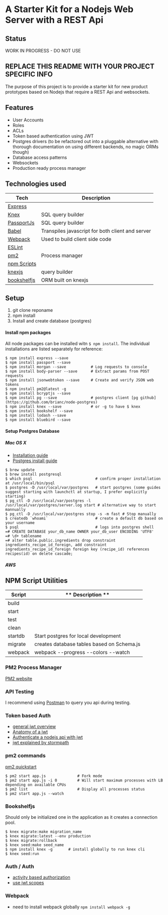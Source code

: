 
# A Starter Kit for a Nodejs Web Server with a REST Api

## Status

WORK IN PROGRESS - DO NOT USE

## REPLACE THIS README WITH YOUR PROJECT SPECIFIC INFO

The purpose of this project is to provide a starter kit for new product prototypes based on Nodejs that require
a REST Api and websockets.

## Features

* User Accounts
* Roles
* ACLs
* Token based authentication using JWT
* Postgres drivers (to be refactored out into a pluggable alternative with thorough documentation on using different backends, no magic ORMs though)
* Database access patterns
* Websockets
* Production ready process manager

## Technologies used

| **Tech** | **Description** |
|----------|-----------------|
| [Express](http://expressjs.com/) |  |
| [Knex](http://knexjs.org/) | SQL query builder  |
| [PassportJs](http://passportjs.org/) | SQL query builder  |
| [Babel](http://babeljs.io) | Transpiles javascript for both client and server |
| [Webpack](http://webpack.github.io) | Used to build client side code  |
| [ESLint](http://eslint.org/) |  |
| [pm2](http://pm2.keymetrics.io/) | Process manager |
| [npm Scripts](https://docs.npmjs.com/misc/scripts) |  |
| [knexjs](http://knexjs.org/) | query builder |
| [bookshelfjs](http://bookshelfjs.org/) | ORM built on knexjs |


## Setup

1. git clone reponame
2. npm install
3. Install and create database (postgres)

#### Install npm packages

All node packages can be installed witn `$ npm install`. The individual installations are listed
separately for reference:

```
$ npm install express --save
$ npm install passport --save
$ npm install morgan --save           # Log requests to console
$ npm install body-parser --save      # Extract params from POST requests
$ npm install jsonwebtoken --save     # Create and verify JSON web tokens
$ npm install pm2@latest -g
$ npm install bcryptjs --save
$ npm install pg --save               # postgres client [pg github](https://github.com/brianc/node-postgres)
$ npm install knex --save             # or -g to have $ knex 
$ npm install bookshelf --save
$ npm install lodash --save
$ npm install bluebird --save
```

#### Setup Postgres Database

##### Mac OS X
* [Installation guide](http://www.russbrooks.com/2010/11/25/install-postgresql-9-on-os-x)
* [Postgres install guide](https://www.codefellows.org/blog/three-battle-tested-ways-to-install-postgresql)
```
$ brew update
$ brew install postgresql
$ which psql                            # confirm proper installation at /usr/local/bin/psql
$ postgres -D /usr/local/var/postgres   # start postgres (some guides suggest starting with launchctl at startup, I prefer explicitly starting)
$ pg_ctl -D /usr/local/var/postgres -l /usr/local/var/postgres/server.log start # alternative way to start mannually
$ pg_ctl -D /usr/local/var/postgres stop -s -m fast # Stop manually
$ createdb `whoami`                     # create a default db based on your username
$ psql                                  # logs into postgres shell
=# CREATE DATABASE your_db_name OWNER your_db_user ENCODING 'UTF8'
=# \d+ tablename
=# alter table.public.ingredients drop constraint ingredients_recipe_id_foreign, add constraint ingredients_recipe_id_foreign foreign key (recipe_id) references recipes(id) on delete cascade;
```

##### AWS


## NPM Script Utilities

| **Script** | ** Description ** |
|------------|-------------------|
| build      |                   |
| start      |                   |
| test       |                   |
| clean      |                   |
| startdb    | Start postgres for local development |
| migrate    | creates database tables based on Schema.js |
| webpack    | webpack --progress --colors --watch


### PM2 Process Manager

[PM2 website](http://pm2.keymetrics.io/)


### API Testing

I recommend using [Postman](http://www.getpostman.com/) to query you api during testing.


### Token based Auth

* [general jwt overview](https://scotch.io/tutorials/the-ins-and-outs-of-token-based-authentication)
* [Anatomy of a jwt](https://scotch.io/tutorials/the-anatomy-of-a-json-web-token)
* [Authenticate a nodejs api with jwt](https://scotch.io/tutorials/authenticate-a-node-js-api-with-json-web-tokens)
* [jwt explained by stormpath](https://stormpath.com/blog/nodejs-jwt-create-verify/)


### pm2 commands

[pm2 quickstart](http://pm2.keymetrics.io/docs/usage/quick-start/)

```
$ pm2 start app.js              # Fork mode
$ pm2 start app.js -i 0         # Will start maximum processes with LB depending on available CPUs
$ pm2 list                      # Display all processes status
$ pm2 start app.js --watch
```

### Bookshelfjs

Should only be initialized one in the application as it creates
a connection pool.

```
$ knex migrate:make migration_name
$ knex migrate:latest --env production
$ knex migrate:rollback
$ knex seed:make seed_name
$ npm install knex -g       # install globally to run knex cli
$ knex seed:run
```

### Auth / Auth

* [activity based authorization](http://derickbailey.com/2014/11/30/mustbe-authorization-plumbing-for-nodejs-express-apps/)
* [use jwt scopes](https://auth0.com/blog/2014/12/02/using-json-web-tokens-as-api-keys/)


### Webpack
* need to install webpack globally `npm install webpack -g`
